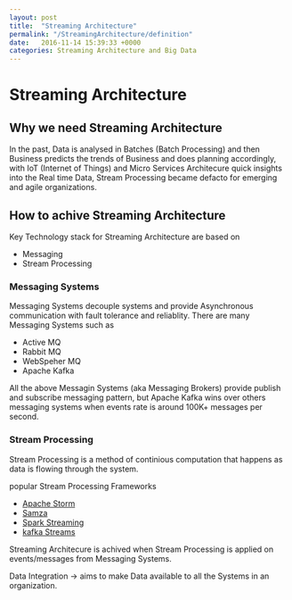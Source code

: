 ```yaml
---
layout: post
title:  "Streaming Architecture"
permalink: "/StreamingArchitecture/definition"
date:   2016-11-14 15:39:33 +0000
categories: Streaming Architecture and Big Data
---
```


# Streaming Architecture


## Why we need Streaming Architecture
In the past, Data is analysed in Batches (Batch Processing) and then Business predicts the trends of Business and does planning accordingly, with IoT (Internet of Things) and Micro Services Architecure quick insights into the Real time Data, Stream Processing became defacto for emerging and agile organizations.

## How to achive Streaming Architecture
Key Technology stack for Streaming Architecture are based on
  - Messaging
  - Stream Processing

### Messaging Systems
  Messaging Systems decouple systems and provide Asynchronous communication with fault tolerance and reliablity. There are many Messaging Systems  such as

  - Active MQ
  - Rabbit MQ
  - WebSpeher MQ
  - Apache Kafka

All the above Messagin Systems (aka Messaging Brokers)  provide publish and subscribe messaging pattern, but Apache Kafka wins over others messaging systems when events rate is around 100K+ messages per second.

### Stream Processing
  Stream Processing is a method of continious computation that happens as data is flowing through the system.

  popular Stream Processing Frameworks
  - [Apache Storm](http://storm.apache.org/)
  - [Samza](http://samza.apache.org/)
  - [Spark Streaming](http://spark.apache.org/streaming/)
  - [kafka Streams](http://docs.confluent.io/3.0.0/streams/)

Streaming Architecure is achived when Stream Processing is applied on events/messages from Messaging Systems.


Data Integration -> aims to make Data available to all the Systems in an organization.
